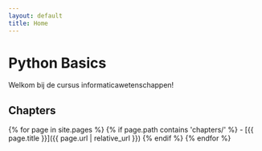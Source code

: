 ```yaml
---
layout: default
title: Home
---
```


# Python Basics

Welkom bij de cursus informaticawetenschappen!

## Chapters

{% for page in site.pages %}
  {% if page.path contains 'chapters/' %}
    - [{{ page.title }}]({{ page.url | relative_url }})
  {% endif %}
{% endfor %}